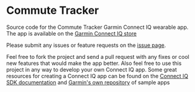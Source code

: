 # Commute Tracker
Source code for the Commute Tracker Garmin Connect IQ wearable app. The app is available on the [Garmin Connect IQ store](https://apps.garmin.com/en-US/apps/227083c9-3cde-4e62-a27a-310f56823c6d)  

Please submit any issues or feature requests on the [issue page](https://github.com/gatkin/commute-tracker/issues).

Feel free to fork the project and send a pull request with any fixes or cool new features that would make the app better. Also feel free to use this project in any way to develop your own Connect IQ app. Some great resources for creating a Connect IQ app can be found on the [Connect IQ SDK documentation](http://developer.garmin.com/connect-iq/overview/) and [Garmin's own repository](https://github.com/garmin/connectiq-apps) of sample apps
